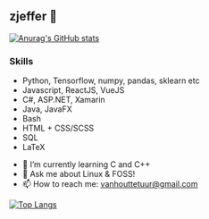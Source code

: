 ## zjeffer 👋

[![Anurag's GitHub stats](https://github-readme-stats.vercel.app/api?username=zjeffer&count_private=true&show_icons=true&theme=nord&include_all_commits=true)](https://github.com/anuraghazra/github-readme-stats)

### Skills

* Python, Tensorflow, numpy, pandas, sklearn etc
* Javascript, ReactJS, VueJS
* C#, ASP.NET, Xamarin
* Java, JavaFX
* Bash
* HTML + CSS/SCSS
* SQL
* LaTeX


- 🌱 I’m currently learning C and C++
- 💬 Ask me about Linux & FOSS!
- 📫 How to reach me: vanhouttetuur@gmail.com

[![Top Langs](https://github-readme-stats.vercel.app/api/top-langs/?username=zjeffer&layout=compact&theme=nord&langs_count=8&hide=html,tex)](https://github.com/anuraghazra/github-readme-stats)
